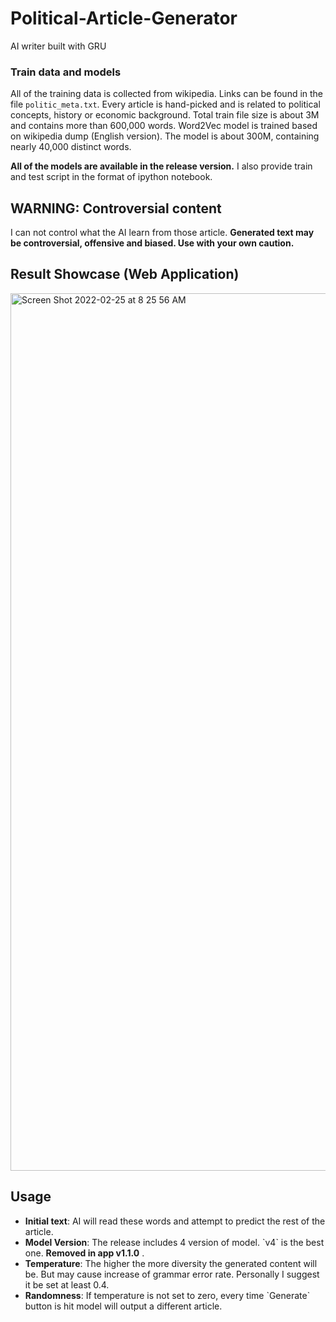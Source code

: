 # Political-Article-Generator
AI writer built with GRU

### Train data and models
All of the training data is collected from wikipedia. Links can be found in the file `politic_meta.txt`. Every article is hand-picked and is related to political concepts, history or economic background. Total train file size is about 3M and contains more than 600,000 words.
Word2Vec model is trained based on wikipedia dump (English version). The model is about 300M, containing nearly 40,000 distinct words.

**All of the models are available in the release version.** I also provide train and test script in the format of ipython notebook.

## WARNING: Controversial content  
I can not control what the AI learn from those article.
**Generated text may be controversial, offensive and biased. Use with your own caution.**

## Result Showcase (Web Application)

<img width="1404" alt="Screen Shot 2022-02-25 at 8 25 56 AM" src="https://user-images.githubusercontent.com/63455223/155630333-dfcc625d-32c5-4d88-9209-9b7e2866df2f.png">

## Usage
<ul>
    <li> <b>Initial text</b>: AI will read these words and attempt to predict the rest of the article.
    <li> <b>Model Version</b>: The release includes 4 version of model. `v4` is the best one. <b>Removed in app v1.1.0</b> .
    <li> <b>Temperature</b>: The higher the more diversity the generated content will be. But may cause increase of grammar error rate. Personally I suggest it be set at least 0.4.  
    <li> <b>Randomness</b>: If temperature is not set to zero, every time `Generate` button is hit model will output a different article.
</ul>
